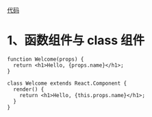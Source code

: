 [代码](https://stackblitz.com/edit/react-nbdump)

# 1、函数组件与 class 组件

```
function Welcome(props) {
  return <h1>Hello, {props.name}</h1>;
}
```



```
class Welcome extends React.Component {
  render() {
    return <h1>Hello, {this.props.name}</h1>;
  }
}
```

